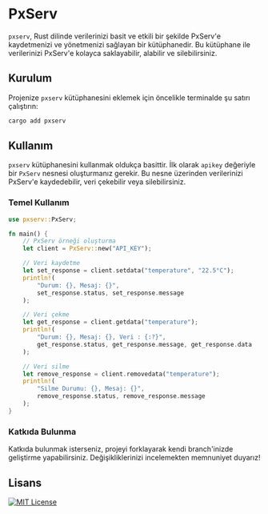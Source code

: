 # PxServ

`pxserv`, Rust dilinde verilerinizi basit ve etkili bir şekilde PxServ'e kaydetmenizi ve yönetmenizi sağlayan bir kütüphanedir. Bu kütüphane ile verilerinizi PxServ'e kolayca saklayabilir, alabilir ve silebilirsiniz.

## Kurulum

Projenize `pxserv` kütüphanesini eklemek için öncelikle terminalde şu satırı çalıştırın:

```bash
cargo add pxserv
```

## Kullanım

`pxserv` kütüphanesini kullanmak oldukça basittir. İlk olarak `apikey` değeriyle bir `PxServ` nesnesi oluşturmanız gerekir. Bu nesne üzerinden verilerinizi PxServ'e kaydedebilir, veri çekebilir veya silebilirsiniz.

### Temel Kullanım

```rust
use pxserv::PxServ;

fn main() {
    // PxServ örneği oluşturma
    let client = PxServ::new("API_KEY");

    // Veri kaydetme
    let set_response = client.setdata("temperature", "22.5°C");
    println!(
        "Durum: {}, Mesaj: {}",
        set_response.status, set_response.message
    );

    // Veri çekme
    let get_response = client.getdata("temperature");
    println!(
        "Durum: {}, Mesaj: {}, Veri : {:?}",
        get_response.status, get_response.message, get_response.data
    );

    // Veri silme
    let remove_response = client.removedata("temperature");
    println!(
        "Silme Durumu: {}, Mesaj: {}",
        remove_response.status, remove_response.message
    );
}
```

### Katkıda Bulunma

Katkıda bulunmak isterseniz, projeyi forklayarak kendi branch'inizde geliştirme yapabilirsiniz. Değişikliklerinizi incelemekten memnuniyet duyarız!

## Lisans

[![MIT License](https://img.shields.io/badge/License-MIT-blue.svg)](https://opensource.org/licenses/MIT)
